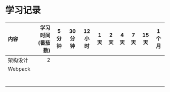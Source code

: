 # 学习记录

| 内容      | 学习时间(番茄数) | 5 分钟 | 30 分钟 | 12 小时 | 1 天 | 2 天 | 4 天 | 7 天 | 15 天 | 1 个月 |
| :------ | --------: | :--: | ----- | ----- | --- | --- | --- | --- | ---- | ---- |
| 架构设计    |         2 |      |       |       |     |     |     |     |      |      |
| Webpack |           |      |       |       |     |     |     |     |      |      |
|         |           |      |       |       |     |     |     |     |      |      |
|         |           |      |       |       |     |     |     |     |      |      |
|         |           |      |       |       |     |     |     |     |      |      |
|         |           |      |       |       |     |     |     |     |      |      |
|         |           |      |       |       |     |     |     |     |      |      |
|         |           |      |       |       |     |     |     |     |      |      |
|         |           |      |       |       |     |     |     |     |      |      |
